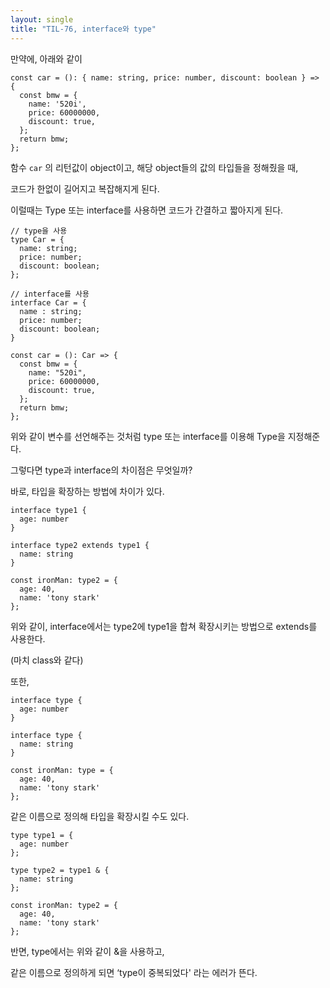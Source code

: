 ```yaml
---
layout: single
title: "TIL-76, interface와 type"
---
```


만약에, 아래와 같이

```tsx
const car = (): { name: string, price: number, discount: boolean } => {
  const bmw = {
    name: '520i',
    price: 60000000,
    discount: true,
  };
  return bmw;
};
```

함수 `car` 의 리턴값이 object이고, 해당 object들의 값의 타입들을 정해줬을 때,

코드가 한없이 길어지고 복잡해지게 된다.

이럴때는 Type 또는 interface를 사용하면 코드가 간결하고 짧아지게 된다.

```tsx
// type을 사용
type Car = {
  name: string;
  price: number;
  discount: boolean;
};

// interface를 사용
interface Car = {
  name : string;
  price: number;
  discount: boolean;
}

const car = (): Car => {
  const bmw = {
    name: "520i",
    price: 60000000,
    discount: true,
  };
  return bmw;
};
```

위와 같이 변수를 선언해주는 것처럼 type 또는 interface를 이용해 Type을 지정해준다.

그렇다면 type과 interface의 차이점은 무엇일까?

바로, 타입을 확장하는 방법에 차이가 있다.

```tsx
interface type1 {
  age: number
}

interface type2 extends type1 {
  name: string
}

const ironMan: type2 = {
  age: 40,
  name: 'tony stark'
};
```

위와 같이, interface에서는 type2에 type1을 합쳐 확장시키는 방법으로 extends를 사용한다.

(마치 class와 같다)

또한,

```tsx
interface type {
  age: number
}

interface type {
  name: string
}

const ironMan: type = {
  age: 40,
  name: 'tony stark'
};
```

같은 이름으로 정의해 타입을 확장시킬 수도 있다.

```tsx
type type1 = {
  age: number
};

type type2 = type1 & {
  name: string
};

const ironMan: type2 = {
  age: 40,
  name: 'tony stark'
};
```

반면, type에서는 위와 같이 &을 사용하고,

같은 이름으로 정의하게 되면 ‘type이 중복되었다' 라는 에러가 뜬다.